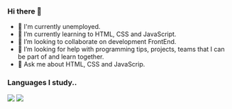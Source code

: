 ### Hi there 👋

- 🔭 I'm currently unemployed.
- 🌱 I’m currently learning to HTML, CSS and JavaScript.
- 👯 I’m looking to collaborate on development FrontEnd.
- 🤔 I’m looking for help with programming tips, projects, teams that I can be part of and learn together.
- 💬 Ask me about HTML, CSS and JavaScrip.

### Languages I study..
<div> 
 <img src="https://cdn.jsdelivr.net/gh/devicons/devicon/icons/html5/html5-original-wordmark.svg" />
 <img src="https://cdn.jsdelivr.net/gh/devicons/devicon/icons/css3/css3-original-wordmark.svg" />

</div>
